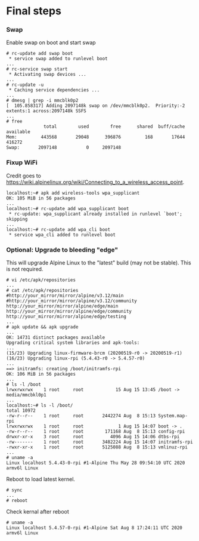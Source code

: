 # Final steps

### Swap

Enable swap on boot and start swap

```
# rc-update add swap boot
 * service swap added to runlevel boot
...
# rc-service swap start
 * Activating swap devices ...  
...
# rc-update -u
 * Caching service dependencies ...   
...
# dmesg | grep -i mmcblk0p2
[  105.858317] Adding 2097148k swap on /dev/mmcblk0p2.  Priority:-2 extents:1 across:2097148k SSFS
...
# free
              total        used        free      shared  buff/cache   available
Mem:         443568       29048      396876         168       17644      416272
Swap:       2097148           0     2097148
```

### Fixup WiFi

Credit goes to https://wiki.alpinelinux.org/wiki/Connecting_to_a_wireless_access_point.

```
localhost:~# apk add wireless-tools wpa_supplicant
OK: 105 MiB in 56 packages
...
localhost:~# rc-update add wpa_supplicant boot
 * rc-update: wpa_supplicant already installed in runlevel `boot'; skipping
...
localhost:~# rc-update add wpa_cli boot
 * service wpa_cli added to runlevel boot
```

### Optional: Upgrade to bleeding "edge" 

This will upgrade Alpine Linux to the "latest" build (may not be stable).  This is not required.

```
# vi /etc/apk/repositories
...
# cat /etc/apk/repositories
#http://your_mirror/mirror/alpine/v3.12/main
#http://your_mirror/mirror/alpine/v3.12/community
http://your_mirror/mirror/alpine/edge/main
http://your_mirror/mirror/alpine/edge/community
http://your_mirror/mirror/alpine/edge/testing
...
# apk update && apk upgrade
...
OK: 14731 distinct packages available
Upgrading critical system libraries and apk-tools:
...
(15/23) Upgrading linux-firmware-brcm (20200519-r0 -> 20200519-r1)
(16/23) Upgrading linux-rpi (5.4.43-r0 -> 5.4.57-r0)
...
==> initramfs: creating /boot/initramfs-rpi
OK: 106 MiB in 56 packages
...
# ls -l /boot
lrwxrwxrwx    1 root     root            15 Aug 15 13:45 /boot -> media/mmcbkl0p1
...
localhost:~# ls -l /boot/
total 10972
-rw-r--r--    1 root     root       2442274 Aug  8 15:13 System.map-rpi
lrwxrwxrwx    1 root     root             1 Aug 15 14:07 boot -> .
-rw-r--r--    1 root     root        171168 Aug  8 15:13 config-rpi
drwxr-xr-x    3 root     root          4096 Aug 15 14:06 dtbs-rpi
-rw-------    1 root     root       3482224 Aug 15 14:07 initramfs-rpi
-rwxr-xr-x    1 root     root       5125088 Aug  8 15:13 vmlinuz-rpi
...
# uname -a
Linux localhost 5.4.43-0-rpi #1-Alpine Thu May 28 09:54:10 UTC 2020 armv6l Linux
```

Reboot to load latest kernel.

```
# sync
...
# reboot
```

Check kernal after reboot

```
# uname -a
Linux localhost 5.4.57-0-rpi #1-Alpine Sat Aug 8 17:24:11 UTC 2020 armv6l Linux
```






